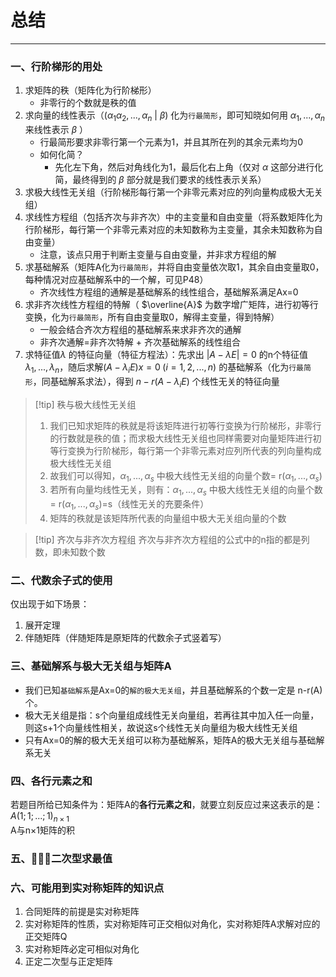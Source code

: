 # 总结

---

### 一、行阶梯形的用处

1. 求矩阵的秩（矩阵化为行阶梯形）
	- 非零行的个数就是秩的值
2. 求向量的线性表示（($\alpha_1\alpha_2,...,\alpha_n$ | $\beta$) 化为`行最简形`，即可知晓如何用 $\alpha_1,..., \alpha_n$ 来线性表示 $\beta$ ）
	- 行最简形要求非零行第一个元素为1，并且其所在列的其余元素均为0
	- 如何化简？
		- 先化左下角，然后对角线化为1，最后化右上角（仅对 $\alpha$ 这部分进行化简，最终得到的 $\beta$ 部分就是我们要求的线性表示关系）
3. 求极大线性无关组（行阶梯形每行第一个非零元素对应的列向量构成极大无关组）
4. 求线性方程组（包括齐次与非齐次）中的主变量和自由变量（将系数矩阵化为行阶梯形，每行第一个非零元素对应的未知数称为主变量，其余未知数称为自由变量）
	- 注意，该点只用于判断主变量与自由变量，并非求方程组的解
5. 求基础解系（矩阵A化为`行最简形`，并将自由变量依次取1，其余自由变量取0，每种情况对应基础解系中的一个解，可见P48）
	- 齐次线性方程组的通解是基础解系的线性组合，基础解系满足Ax=0
6. 求非齐次线性方程组的特解（ $\overline{A}$ 为数字增广矩阵，进行初等行变换，化为`行最简形`，所有自由变量取0，解得主变量，得到特解）
	- 一般会结合齐次方程组的基础解系来求非齐次的通解
	- 非齐次通解=非齐次特解 + 齐次基础解系的线性组合
7. 求特征值$\lambda$ 的特征向量（特征方程法）：先求出 $|A-\lambda E|=0$ 的n个特征值$\lambda_1,...,\lambda_n$，随后求解$(A-\lambda_i E)x=0\;(i=1,2,...,n)$ 的基础解系（化为`行最简形`，同基础解系求法），得到 $n-r(A-\lambda_i E)$ 个线性无关的特征向量
>[!tip] 秩与极大线性无关组
>1. 我们已知求矩阵的秩就是将该矩阵进行初等行变换为行阶梯形，非零行的行数就是秩的值；而求极大线性无关组也同样需要对向量矩阵进行初等行变换为行阶梯形，每行第一个非零元素对应列所代表的列向量构成极大线性无关组
>2. 故我们可以得知，$\alpha_1,...,\alpha_s$ 中极大线性无关组的向量个数= r($\alpha_1,...,\alpha_s$)
>3. 若所有向量均线性无关，则有：$\alpha_1,...,\alpha_s$ 中极大线性无关组的向量个数= r($\alpha_1,...,\alpha_s$)=s（线性无关的充要条件）
>4. 矩阵的秩就是该矩阵所代表的向量组中极大无关组向量的个数

>[!tip] 齐次与非齐次方程组
>齐次与非齐次方程组的公式中的n指的都是列数，即未知数个数

### 二、代数余子式的使用

仅出现于如下场景：
1. 展开定理
2. 伴随矩阵（伴随矩阵是原矩阵的代数余子式竖着写）

### 三、基础解系与极大无关组与矩阵A

- 我们已知`基础解系`是Ax=0的`解的极大无关组`，并且基础解系的个数一定是 n-r(A) 个。
- 极大无关组是指：s个向量组成线性无关向量组，若再往其中加入任一向量，则这s+1个向量线性相关，故说这s个线性无关向量组为极大线性无关组
- 只有Ax=0的解的极大无关组可以称为基础解系，矩阵A的极大无关组与基础解系无关

### 四、各行元素之和

若题目所给已知条件为：矩阵A的**各行元素之和**，就要立刻反应过来这表示的是：$A(1;1;...;1)_{n×1}$  
	A与n×1矩阵的积

### 五、🌟🌟🌟二次型求最值



### 六、可能用到实对称矩阵的知识点

1. 合同矩阵的前提是实对称矩阵
2. 实对称矩阵的性质，实对称矩阵可正交相似对角化，实对称矩阵A求解对应的正交矩阵Q
3. 实对称矩阵必定可相似对角化
4. 正定二次型与正定矩阵
